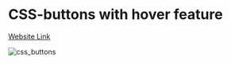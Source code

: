 # CSS-buttons with hover feature

[Website Link](https://buttons-css.netlify.app/)

![css_buttons](https://user-images.githubusercontent.com/77884951/187880226-4dd24fee-fcb6-4e01-9904-982d73301325.PNG)
